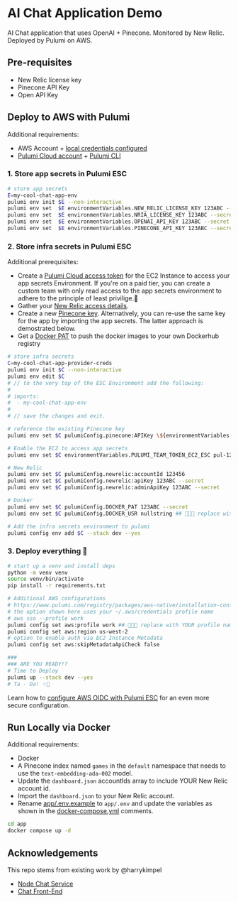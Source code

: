 # AI Chat Application Demo

AI Chat application that uses OpenAI + Pinecone. Monitored by New Relic. Deployed by Pulumi on AWS.

## Pre-requisites

- New Relic license key
- Pinecone API Key
- Open API Key

## Deploy to AWS with Pulumi

Additional requirements:

- AWS Account + [local credentials configured](https://docs.aws.amazon.com/cli/v1/userguide/cli-configure-files.html)
- [Pulumi Cloud account](https://app.pulumi.com/) + [Pulumi CLI](https://www.pulumi.com/docs/install/)

### 1. Store app secrets in Pulumi ESC

```bash
# store app secrets
E=my-cool-chat-app-env
pulumi env init $E --non-interactive
pulumi env set  $E environmentVariables.NEW_RELIC_LICENSE_KEY 123ABC --secret 
pulumi env set  $E environmentVariables.NRIA_LICENSE_KEY 123ABC --secret 
pulumi env set  $E environmentVariables.OPENAI_API_KEY 123ABC --secret 
pulumi env set  $E environmentVariables.PINECONE_API_KEY 123ABC --secret 
```

### 2. Store infra secrets in Pulumi ESC

Additional prerequisites:

- Create a [Pulumi Cloud access token](https://www.pulumi.com/docs/pulumi-cloud/access-management/access-tokens/) for the EC2 Instance to access your app secrets Environment. If you're on a paid tier, you can create a custom team with only read access to the app secrets environment to adhere to the principle of least privilige.🔐
- Gather your [New Relic access details](https://www.pulumi.com/registry/packages/newrelic/installation-configuration/#configuring-credentials).
- Create a new [Pinecone key](https://www.pulumi.com/registry/packages/pinecone/installation-configuration/#configuration). Alternatively, you can re-use the same key for the app by importing the app secrets. The latter approach is demostrated below.
- Get a [Docker PAT](https://docs.docker.com/security/for-developers/access-tokens/) to push the docker images to your own Dockerhub registry

```bash
# store infra secrets
C=my-cool-chat-app-provider-creds
pulumi env init $C --non-interactive
pulumi env edit $C
# // to the very top of the ESC Environment add the following:
# 
# imports:
#  - my-cool-chat-app-env
# 
# // save the changes and exit.

# reference the existing Pinecone key
pulumi env set $C pulumiConfig.pinecone:APIKey \${environmentVariables.PINECONE_API_KEY}

# Enable the EC2 to access app secrets
pulumi env set $C environmentVariables.PULUMI_TEAM_TOKEN_EC2_ESC pul-123ABC --secret

# New Relic
pulumi env set $C pulumiConfig.newrelic:accountId 123456
pulumi env set $C pulumiConfig.newrelic:apiKey 123ABC --secret
pulumi env set $C pulumiConfig.newrelic:adminApiKey 123ABC --secret

# Docker
pulumi env set $C pulumiConfig.DOCKER_PAT 123ABC --secret
pulumi env set $C pulumiConfig.DOCKER_USR nullstring ## 🚨🚨🚨 replace with YOUR handle

# Add the infra secrets environment to pulumi
pulumi config env add $C --stack dev --yes
```

### 3. Deploy everything 🚀

```bash
# start up a venv and install deps
python -m venv venv
source venv/bin/activate
pip install -r requirements.txt

# Additional AWS configurations
# https://www.pulumi.com/registry/packages/aws-native/installation-configuration/
# the option shown here uses your ~/.aws/credentials profile name
# aws sso --profile work
pulumi config set aws:profile work ## 🚨🚨🚨 replace with YOUR profile name
pulumi config set aws:region us-west-2
# option to enable auth via EC2 Instance Metadata
pulumi config set aws:skipMetadataApiCheck false

###
### ARE YOU READY!?
# Time to Deploy 
pulumi up --stack dev --yes
# Ta - Da! ✨🎉
```

Learn how to [configure AWS OIDC with Pulumi ESC](https://www.pulumi.com/docs/esc/providers/aws-login/) for an even more secure configuration.

## Run Locally via Docker

Additional requirements:

- Docker
- A Pinecone index named `games` in the `default` namespace that needs to use the `text-embedding-ada-002` model.
- Update the `dashboard.json` accountIds array to include YOUR New Relic account id.
- Import the `dashboard.json` to your New Relic account.
- Rename [app/.env.example](./app/.env.example) to `app/.env` and update the variables as shown in the [docker-compose.yml](./app/docker-compose.yml) comments.

```bash
cd app
docker compose up -d
```

## Acknowledgements

This repo stems from existing work by @harrykimpel

- [Node Chat Service](https://github.com/harrykimpel/node-chat-service)
- [Chat Front-End](https://github.com/harrykimpel/python-flask-openai/tree/main/chat-frontend)
